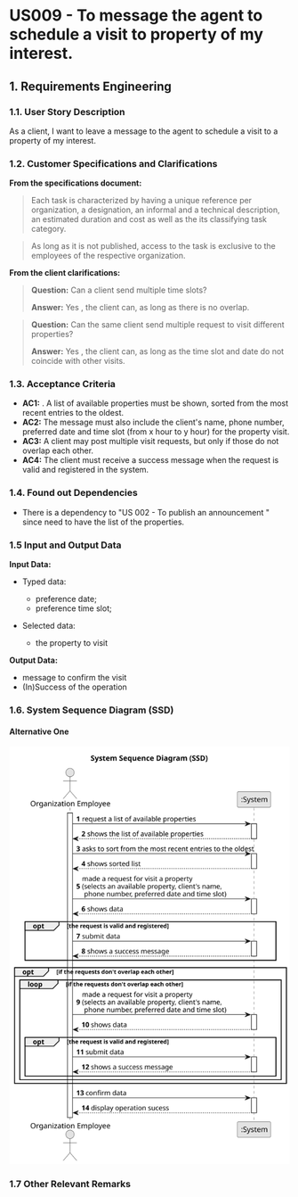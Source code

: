# US009 - To message the agent to schedule a visit to property of my interest.

## 1. Requirements Engineering


### 1.1. User Story Description


As a client, I want to leave a message to the agent to schedule a visit to a property of my interest.



### 1.2. Customer Specifications and Clarifications 


**From the specifications document:**

>	Each task is characterized by having a unique reference per organization, a designation, an informal and a technical description, an estimated duration and cost as well as the its classifying task category. 


>	As long as it is not published, access to the task is exclusive to the employees of the respective organization. 



**From the client clarifications:**

> **Question:** Can a client send multiple time slots?
>  
> **Answer:** Yes , the client can, as long as there is no overlap.


> **Question:** Can the same client send multiple request to visit different properties?
>  
> **Answer:** Yes , the client can, as long as the time slot and date do not coincide with other visits.

### 1.3. Acceptance Criteria


* **AC1:** . A list of available properties must be shown, sorted from the most recent
  entries to the oldest.
* **AC2:** The message must also include the client's name, phone number,
  preferred date and time slot (from x hour to y hour) for the property visit.
* **AC3:** A client may post multiple visit requests, but only if those do not overlap
  each other.
* **AC4:** The client must receive a success message when the request is valid and
  registered in the system.

### 1.4. Found out Dependencies


* There is a dependency to "US 002 - To publish an announcement " since need to have the list of the properties.

### 1.5 Input and Output Data


**Input Data:**

* Typed data:
	* preference date; 
	* preference time slot; 
	
* Selected data:
	* the property to visit


**Output Data:**

* message to confirm the visit
* (In)Success of the operation

### 1.6. System Sequence Diagram (SSD)



#### Alternative One

![System Sequence Diagram - Alternative One](svg/us009-system-sequence-diagram-alternative-one.svg)

### 1.7 Other Relevant Remarks
